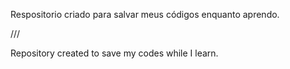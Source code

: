 Respositorio criado para salvar meus códigos enquanto aprendo.

///

Repository created to save my codes while I learn.

